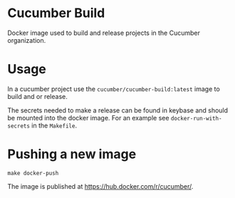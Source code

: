 Cucumber Build
==============

Docker image used to build and release projects in the Cucumber organization.

# Usage

In a cucumber project use the `cucumber/cucumber-build:latest` image to build
and or release.

The secrets needed to make a release can be found in keybase
and should be mounted into the docker image. For an example see
`docker-run-with-secrets` in the `Makefile`.

# Pushing a new image

    make docker-push

The image is published at https://hub.docker.com/r/cucumber/.
